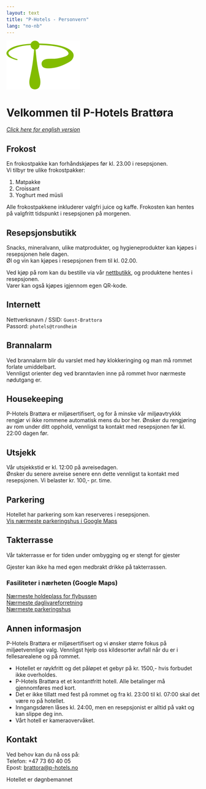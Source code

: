 ```yaml
---
layout: text
title: "P-Hotels - Personvern"
lang: "no-nb"
---
```


![P-Hotels Logo](/assets/images/photels-logo.svg)

# Velkommen til P-Hotels Brattøra
*[Click here for english version](/info-english)*


## Frokost
En frokostpakke kan forhåndskjøpes før kl. 23.00 i resepsjonen.  
Vi tilbyr tre ulike frokostpakker: 

1. Matpakke
2. Croissant
3. Yoghurt med müsli

Alle frokostpakkene inkluderer valgfri juice og kaffe.
Frokosten kan hentes på valgfritt tidspunkt i resepsjonen på morgenen.

## Resepsjonsbutikk
Snacks, mineralvann, ulike matprodukter, og hygieneprodukter kan kjøpes i resepsjonen hele dagen.  
Øl og vin kan kjøpes i resepsjonen frem til kl. 02.00.  

Ved kjøp på rom kan du bestille via vår [nettbutikk](https://favrit.com/nb-no/menu/location/L5q8gazxmA1), og produktene hentes i resepsjonen.  
Varer kan også kjøpes igjennom egen QR-kode. 
    
## Internett
Nettverksnavn / SSID: `Guest-Brattora`  
Passord: `photels@trondheim`

## Brannalarm
Ved brannalarm blir du varslet med høy klokkeringing og man må rommet forlate umiddelbart.  
Vennligst orienter deg ved branntavlen inne på rommet hvor nærmeste nødutgang er.  

## Housekeeping
P-Hotels Brattøra er miljøsertifisert, og for å minske vår miljøavtrykkk rengjør vi ikke rommene automatisk mens du bor her.
Ønsker du rengjøring av rom under ditt opphold, vennligst ta kontakt med resepsjonen før kl. 22:00 dagen før.

## Utsjekk
Vår utsjekkstid er kl. 12:00 på avreisedagen.  
Ønsker du senere avreise senere enn dette vennligst ta kontakt med resepsjonen. Vi belaster kr. 100,- pr. time.

## Parkering
Hotellet har parkering som kan reserveres i resepsjonen.  
[Vis nærmeste parkeringshus i Google Maps](https://goo.gl/maps/7Zoa8xpc1VuATjaL8)

## Takterrasse
Vår takterrasse er for tiden under ombygging og er stengt for gjester

Gjester kan ikke ha med egen medbrakt drikke på takterrassen. 

### Fasiliteter i nærheten (Google Maps)  
[Nærmeste holdeplass for flybussen](https://goo.gl/maps/7Zoa8xpc1VuATjaL8)  
[Nærmeste daglivareforretning](https://goo.gl/maps/7Zoa8xpc1VuATjaL8)  
[Nærmeste parkeringshus](https://goo.gl/maps/7Zoa8xpc1VuATjaL8)

## Annen informasjon
P-Hotels Brattøra er miljøsertifisert og vi ønsker større fokus på miljøetvennlige valg.
Vennligst hjelp oss kildesorter avfall når du er i fellesarealene og på rommet.

- Hotellet er røykfritt og det påløpet et gebyr på kr. 1500,- hvis forbudet ikke overholdes.  
- P-Hotels Brattøra et et kontantfritt hotell. Alle betalinger må gjennomføres med kort.  
- Det er ikke tillatt med fest på rommet og fra kl. 23:00 til kl. 07:00 skal det være ro på hotellet.  
- Inngangsdøren låses kl. 24:00, men en resepsjonist er alltid på vakt og kan slippe deg inn.  
- Vårt hotell er kameraovervåket.

## Kontakt

Ved behov kan du nå oss på:  
Telefon: +47 73 60 40 05  
Epost: [brattora@p-hotels.no](mailto:brattora@p-hotels.no)

Hotellet er døgnbemannet
